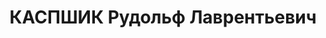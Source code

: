 ---
title: КАСПШИК Рудольф Лаврентьевич
description: "Род. в 1886, Польша, поляк, обр.: низшее, член ВКП(б). Проживал: Москва,\
  \ ул. Горького, д. 29, кв. 32. Директор комбината Дзержинского треста столовых Москвы\
  \ \n  Арестован 03.10.1937. Обв. в участии в шпионской диверсионно-террористической\
  \ организации. Приговор: ВК ВС СССР, 03.11.1937 – ВМН. Расстрелян 03.11.1937, г.Москва.\
  \ \n  Реабилитирован ВК ВС СССР 04.07.1957"
---